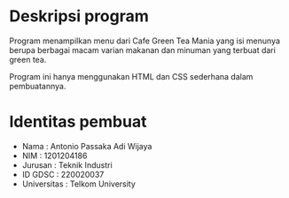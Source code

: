 # Deskripsi program
Program menampilkan menu dari Cafe Green Tea Mania yang isi menunya berupa berbagai macam varian makanan dan minuman yang terbuat dari green tea.

Program ini hanya menggunakan HTML dan CSS sederhana dalam pembuatannya.
# Identitas pembuat
- Nama        : Antonio Passaka Adi Wijaya
- NIM         : 1201204186
- Jurusan     : Teknik Industri
- ID GDSC     : 220020037
- Universitas : Telkom University
